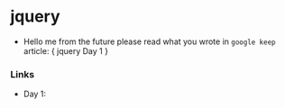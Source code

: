 # jquery

- Hello me from the future please read what you wrote in `google keep` article: { jquery Day 1 }

 ### Links 
 
 - Day 1: 
